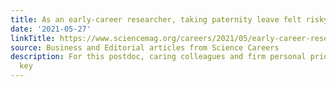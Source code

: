 ```yaml
---
title: As an early-career researcher, taking paternity leave felt risky
date: '2021-05-27'
linkTitle: https://www.sciencemag.org/careers/2021/05/early-career-researcher-taking-paternity-leave-felt-risky
source: Business and Editorial articles from Science Careers
description: For this postdoc, caring colleagues and firm personal priorities were
  key
---
```

